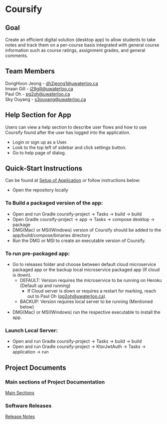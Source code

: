 # Coursify

## Goal
Create an efficient digital solution (desktop app) to allow students to take notes and track them on a per-course basis integrated with general course information such as course ratings, assignment grades, and general comments.

## Team Members
DongHoon Jeong - dh2jeong1@uwaterloo.ca\
Imaan Gill - i29gill@uwaterloo.ca\
Paul Oh - pg2oh@uwaterloo.ca\
Sky Ouyang - s3ouyang@uwaterloo.ca

## Help Section for App
Users can view a help section to describe user flows and how to use Coursify found after the user has logged into the application.
- Login or sign up as a User.
- Look to the top left of sidebar and click settings button.
- Go to help page of dialog.

## Quick-Start Instructions
Can be found at [Setup of Application](https://github.com/DJHoon24/Coursify/wiki/Instructions-and-Setup-of-App) or follow instructions below:

- Open the repository locally

### To Build a packaged version of the app:
- Open and run Gradle coursify-project -> Tasks -> build -> build
- Open Gradle coursify-project -> app -> Tasks -> compose desktop -> package
- DMG(Mac) or MSI(Windows) version of Coursify should be added to the app/build/compose/binaries directory
- Run the DMG or MSI to create an executable version of Coursify.

### To run pre-packaged app:
- Go to releases folder and choose between default cloud microservice packaged app or the backup local microservice packaged app (If cloud is down).
  - DEFAULT: Version requires the microservice to be running on Heroku (Default up and running)
    - If Cloud server is down or requires a restart for marking, reach out to Paul Oh (pg2oh@uwaterloo.ca).
  - BACKUP: Version requires local server to be running (Mentioned below)
- DMG(Mac) or MSI(Windows) run the respective executable to install the app.

### Launch Local Server:
- Open and run Gradle coursify-project -> Tasks -> build -> build
- Open and run Gradle coursify-project -> KtorJwtAuth -> Tasks -> application -> run

## Project Documents

### Main sections of Project Documentation
[Main Sections](https://github.com/DJHoon24/Coursify/wiki)

### Software Releases
[Release Notes](https://github.com/DJHoon24/Coursify/wiki/Release-Notes)

